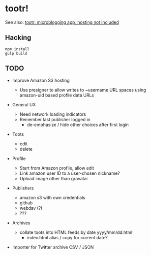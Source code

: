 # tootr!

See also: [tootr: microblogging app, hosting not included](http://blog.lmorchard.com/2014/10/11/tootr-1)

## Hacking

```
npm install
gulp build
```

## TODO

* Improve Amazon S3 hosting
  * Use presigner to allow writes to ~username URL spaces using amazon-uid
    based profile data URLs

* General UX
  * Need network loading indicators
  * Remember last publisher logged in
    * de-emphasize / hide other choices after first login

* Toots
  * edit
  * delete

* Profile
  * Start from Amazon profile, allow edit
  * Link amazon user ID to a user-chosen nickname?
  * Upload image other than gravatar

* Publishers
  * amazon s3 with own credentials
  * github
  * webdav (?)
  * ???

* Archives
  * collate toots into HTML feeds by date yyyy/mm/dd.html
    * index.html alias / copy for current date?

* Importer for Twitter archive CSV / JSON
